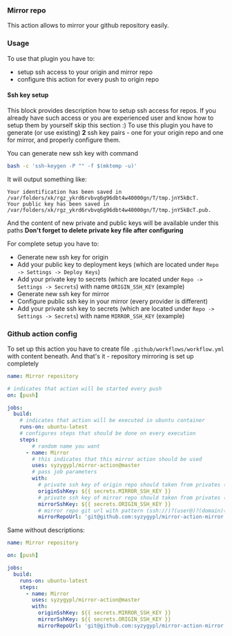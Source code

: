 ### Mirror repo

This action allows to mirror your github repository easily.

### Usage

To use that plugin you have to:
* setup ssh access to your origin and mirror repo
* configure this action for every push to origin repo

#### Ssh key setup
 
This block provides description how to setup ssh access for repos. If you already have such access or you are experienced user and know how to setup them by yourself skip this section :)
To use this plugin you have to generate (or use existing) **2** ssh key pairs - one for your origin repo and one for mirror, and properly configure them. 
 
You can generate new ssh key with command 
```bash
bash -c 'ssh-keygen -P "" -f $(mktemp -u)'
```

It will output something like:
```
Your identification has been saved in /var/folders/xk/rgz_ykrd6rvbvq6g96dbt4w40000gn/T/tmp.jnY5kBcT.
Your public key has been saved in /var/folders/xk/rgz_ykrd6rvbvq6g96dbt4w40000gn/T/tmp.jnY5kBcT.pub.
```
And the content of new private and public keys will be available under this paths 
**Don't forget to delete private key file after configuring** 

For complete setup you have to:
* Generate new ssh key for origin
* Add your public key to deployment keys (which are located under `Repo -> Settings -> Deploy Keys`)
* Add your private key to secrets (which are located under `Repo -> Settings -> Secrets`) with name `ORIGIN_SSH_KEY` (example)
* Generate new ssh key for mirror
* Configure public ssh key in your mirror (every provider is different)
* Add your private ssh key to secrets (which are located under `Repo -> Settings -> Secrets`) with name `MIRROR_SSH_KEY` (example)

### Github action config

To set up this action you have to create file `.github/workflows/workflow.yml` with content beneath. And that's it - repository mirroring is set up completely

```yaml
name: Mirror repository

# indicates that action will be started every push
on: [push] 

jobs:
  build:
    # indicates that action will be executed in ubuntu container
    runs-on: ubuntu-latest
    # configures steps that should be done on every execution 
    steps: 
        # random name you want
      - name: Mirror 
        # this indicates that this mirror action should be used
        uses: syzygypl/mirror-action@master 
        # pass job parameters
        with:
          # private ssh key of origin repo should taken from privates (see ssh key setup step)
          originSshKey: ${{ secrets.MIRROR_SSH_KEY }}
          # private ssh key of mirror repo should taken from privates (see ssh key setup step)
          mirrorSshKey: ${{ secrets.ORIGIN_SSH_KEY }}
          # mirror repo git url with pattern (ssh://)?(user@)?(domain)(:port)?(/|:)?(path).git 
          mirrorRepoUrl: 'git@github.com:syzygypl/mirror-action-mirror.git'
```

Same without descriptions:

```yaml
name: Mirror repository

on: [push] 

jobs:
  build:
    runs-on: ubuntu-latest
    steps: 
      - name: Mirror 
        uses: syzygypl/mirror-action@master 
        with:
          originSshKey: ${{ secrets.MIRROR_SSH_KEY }}
          mirrorSshKey: ${{ secrets.ORIGIN_SSH_KEY }}
          mirrorRepoUrl: 'git@github.com:syzygypl/mirror-action-mirror.git'
```
